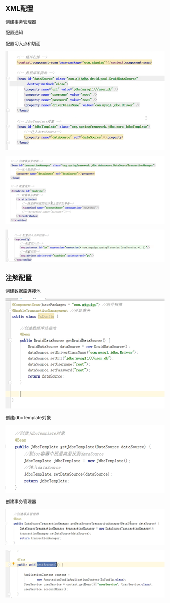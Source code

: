 XML配置
---

创建事务管理器

配置通知

配置切入点和切面

![img_126.png](img_126.png)

![img_124.png](img_124.png)

![img_125.png](img_125.png)

注解配置
---

创建数据库连接池

![img_127.png](img_127.png)

创建jdbcTemplate对象

![img_128.png](img_128.png)

创建事务管理器

![img_129.png](img_129.png)

![img_130.png](img_130.png)